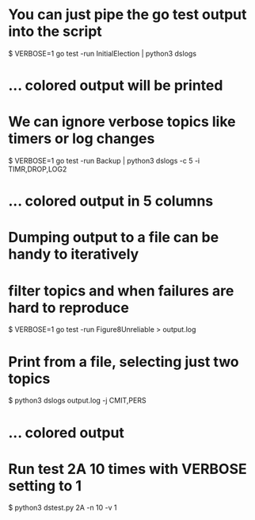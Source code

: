 # You can just pipe the go test output into the script
$ VERBOSE=1 go test -run InitialElection | python3 dslogs
# ... colored output will be printed

# We can ignore verbose topics like timers or log changes
$ VERBOSE=1 go test -run Backup | python3 dslogs -c 5 -i TIMR,DROP,LOG2
# ... colored output in 5 columns

# Dumping output to a file can be handy to iteratively
# filter topics and when failures are hard to reproduce
$ VERBOSE=1 go test -run Figure8Unreliable > output.log
# Print from a file, selecting just two topics
$ python3 dslogs output.log -j CMIT,PERS
# ... colored output

# Run test 2A 10 times with VERBOSE setting to 1
$ python3 dstest.py 2A -n 10 -v 1